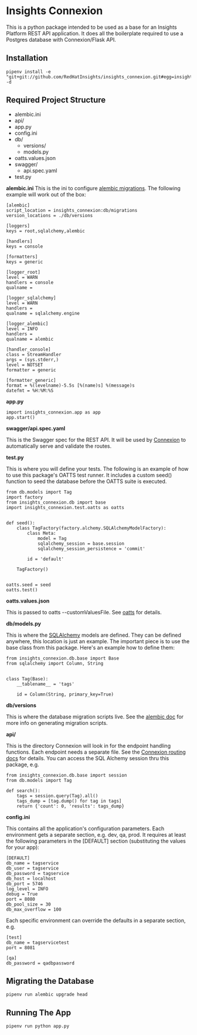Insights Connexion
===========================================

This is a python package intended to be used as a base for an Insights Platform REST API application. It does all the boilerplate required to use a Postgres database with Connexion/Flask API. 

Installation
--------------------
```
pipenv install -e "git+git://github.com/RedHatInsights/insights_connexion.git#egg=insights_connexion" -d
```

Required Project Structure
--------------------
- alembic.ini
- api/
- app.py
- config.ini
- db/
  - versions/
  - models.py
- oatts.values.json
- swagger/ 
  - api.spec.yaml
- test.py

**alembic.ini**
This is the ini to configure [alembic migrations](https://alembic.zzzcomputing.com/en/latest/tutorial.html#the-migration-environment). The following example will work out of the box:

```
[alembic]
script_location = insights_connexion:db/migrations
version_locations = ./db/versions

[loggers]
keys = root,sqlalchemy,alembic

[handlers]
keys = console

[formatters]
keys = generic

[logger_root]
level = WARN
handlers = console
qualname =

[logger_sqlalchemy]
level = WARN
handlers =
qualname = sqlalchemy.engine

[logger_alembic]
level = INFO
handlers =
qualname = alembic

[handler_console]
class = StreamHandler
args = (sys.stderr,)
level = NOTSET
formatter = generic

[formatter_generic]
format = %(levelname)-5.5s [%(name)s] %(message)s
datefmt = %H:%M:%S
```

**app.py**
```
import insights_connexion.app as app
app.start()
```

**swagger/api.spec.yaml**

This is the Swagger spec for the REST API. It will be used by [Connexion](https://github.com/zalando/connexion/) to automatically serve and validate the routes.

**test.py**

This is where you will define your tests. The following is an example of how to use this package's OATTS test runner. It includes a custom seed() function to seed the database before the OATTS suite is executed.

```
from db.models import Tag
import factory
from insights_connexion.db import base
import insights_connexion.test.oatts as oatts


def seed():
    class TagFactory(factory.alchemy.SQLAlchemyModelFactory):
        class Meta:
            model = Tag
            sqlalchemy_session = base.session
            sqlalchemy_session_persistence = 'commit'

        id = 'default'

    TagFactory()


oatts.seed = seed
oatts.test()
```


**oatts.values.json**

This is passed to oatts --customValuesFile. See [oatts](https://github.com/google/oatts) for details.

**db/models.py**

This is where the [SQLAlchemy](https://docs.sqlalchemy.org/en/latest/) models are defined. They can be defined anywhere, this location is just an example. The important piece is to use the base class from this package. Here's an example how to define them:

```
from insights_connexion.db.base import Base
from sqlalchemy import Column, String


class Tag(Base):
    __tablename__ = 'tags'

    id = Column(String, primary_key=True)
```

**db/versions**

This is where the database migration scripts live. See the [alembic doc](https://alembic.zzzcomputing.com/en/latest/tutorial.html#create-a-migration-script) for more info on generating migration scripts.

**api/**

This is the directory Connexion will look in for the endpoint handling functions. Each endpoint needs a separate file. See the [Connexion routing docs](https://connexion.readthedocs.io/en/latest/routing.html) for details. You can access the SQL Alchemy session thru this package, e.g.

```
from insights_connexion.db.base import session
from db.models import Tag

def search():
    tags = session.query(Tag).all()
    tags_dump = [tag.dump() for tag in tags]
    return {'count': 0, 'results': tags_dump}
```

**config.ini**

This contains all the application's configuration parameters. Each environment gets a separate section, e.g. dev, qa, prod. It requires at least the following parameters in the [DEFAULT] section (substituting the values for your app):
```
[DEFAULT]
db_name = tagservice
db_user = tagservice
db_password = tagservice
db_host = localhost
db_port = 5746
log_level = INFO
debug = True
port = 8080
db_pool_size = 30
db_max_overflow = 100
```

Each specific environment can override the defaults in a separate section, e.g.
```
[test]
db_name = tagservicetest
port = 8081

[qa]
db_password = qadbpassword
```

Migrating the Database
--------------------
`pipenv run alembic upgrade head`

Running The App
--------------------
`pipenv run python app.py`

